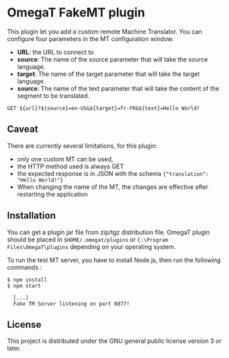 # OmegaT FakeMT plugin

This plugin let you add a custom remote Machine Translator. You can configure four parameters in the MT configuration window.

* __URL__: the URL to connect to
* __source__: The name of the source parameter that will take the source language.
* __target__: The name of the target parameter that will take the target language.
* __source__: The name of the text parameter that will take the content of the segment to be translated.

`GET ${url}?${source}=en-US&${target}=fr-FR&${text}=Hello World!` 

## Caveat

There are currently several limitations, for this plugin:

* only one custom MT can be used,
* the HTTP method used is always GET
* the expected response is in JSON with the schema `{"translation": "Hello World!"}` 
* When changing the name of the MT, the changes are effective after restarting the application

## Installation

You can get a plugin jar file from zip/tgz distribution file.
OmegaT plugin should be placed in `$HOME/.omegat/plugins` or `C:\Program Files\OmegaT\plugins`
depending on your operating system.

To run the test MT server, you have to install Node.js, then run the following commands :

```
$ npm install
$ npm start

  [...]
  Fake TM Server listening on port 8877!
```

## License

This project is distributed under the GNU general public license version 3 or later.

